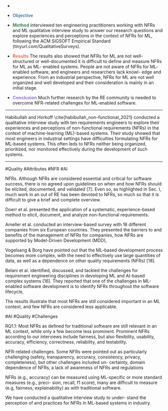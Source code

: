 - <span style="color:white">**Context**</span> 

- <span style="color:steelblue">**Objective**</span> 

- <span style="color:seagreen">**Method**</span> interviewed ten engineering practitioners working with NFRs and ML qualitative interview study to answer our research questions and explore experiences and perceptions in the context of NFRs for ML, following the ACM SIGSOFT Empirical Standard (tinyurl.com/QualitativeSurveys). 

- <span style="color:Tomato">**Results**</span> The results also showed that NFRs for ML are not well-structured or well-documented it is difficult to define and measure NFRs for ML as ML- enabled systems. People are not aware of NFRs for ML- enabled software, and engineers and researchers lack knowl- edge and experience. From an industrial perspective, NFRs for ML are not well organized and well developed and their consideration is mainly in an initial stage. 

- <span style="color:MediumPurple">**Conclusion**</span> Much further research by the RE community is needed to overcome NFR-related challenges for ML-enabled software. 

---
> 
Habibullah and Horkoff \cite{habibullah_non-functional_2021} conducted a qualitative interview study with ten requirements engineers to explore their experiences and perceptions of non-functional requirements (NFRs) in the context of machine-learning (ML)-based systems. Their study showed that most engineers in industrial settings have difficulties formulating NFRs for ML-based systems. This often leds to NFRs neither being organized, prioritized, nor monitored effectively during the development of such systems.

---

#Quality #Attributes #NFR #AI 

NFRs. Although NFRs are considered essential and critical for software success, there is no agreed upon guidelines on when and how NFRs should be elicited, documented, and validated [7]. Even so, as highlighted in Sec. I, much work in an out of RE has been devoted to NFRs, so much so that it is difficult to give a brief and complete overview.

Doerr et al. presented the application of a systematic, experience-based method to elicit, document, and analyze non-functional requirements.

Ameller et al. conducted an interview-based survey with 18 different companies from six European countries. They presented the barriers to and benefits of the management of NFRs for companies, how NFRs are supported by Model-Driven Development (MDD),

Vogelsang & Borg have pointed out that the ML-based development process becomes more complex, with the need to effectively use large quantities of data, as well as a dependence on other quality requirements (NFRs) [18].

Belani et al. identified, discussed, and tackled the challenges for requirement engineering disciplines in developing ML and AI-based complex systems [16]. They reported that one of the challenges in ML-enabled software development is to identify NFRs throughout the software lifecycle,

The results illustrate that most NFRs are still considered important in an ML context, and few NFRs are considered less applicable.

#AI #Quality #Challenges 

RQ1.1: Most NFRs as defined for traditional software are still relevant in an ML context, while only a few become less prominent. Prominent NFRs according to our interviews include fairness, but also flexibility, usability, accuracy, efficiency, correctness, reliability, and testability.

NFR-related challenges. Some NFRs were pointed out as particularly challenging (safety, transparency, accuracy, consistency, privacy, completeness), but other challenges included un- certainty, domain dependence of NFRs, a lack of awareness of NFRs and regulations

NFRs (e.g., accuracy) can be measured using ML-specific or more standard measures (e.g., preci- sion, recall, f1 score), many are difficult to measure (e.g, fairness, explainability) as with traditional software.

We have conducted a qualitative interview study to under- stand the perception of and practices for NFRs in ML-based systems in industry.

